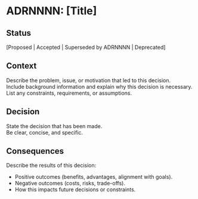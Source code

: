 # ADRNNNN: [Title]

## Status
[Proposed | Accepted | Superseded by ADRNNNN | Deprecated]

## Context
Describe the problem, issue, or motivation that led to this decision.  
Include background information and explain why this decision is necessary.  
List any constraints, requirements, or assumptions.

## Decision
State the decision that has been made.  
Be clear, concise, and specific.

## Consequences
Describe the results of this decision:
- Positive outcomes (benefits, advantages, alignment with goals).
- Negative outcomes (costs, risks, trade-offs).
- How this impacts future decisions or constraints.  
